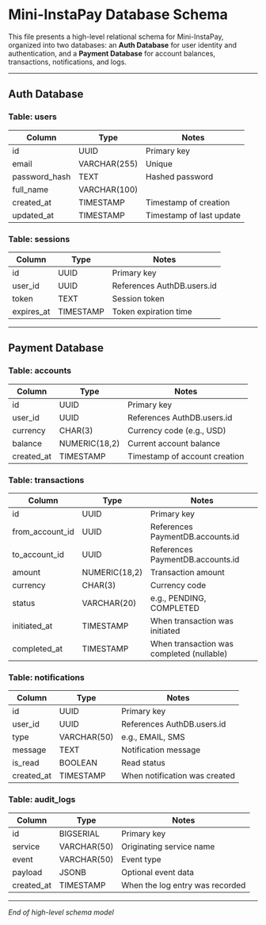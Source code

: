 # Mini-InstaPay Database Schema

This file presents a high-level relational schema for Mini-InstaPay, organized into two databases: an **Auth Database** for user identity and authentication, and a **Payment Database** for account balances, transactions, notifications, and logs.

---

## Auth Database

### Table: users

| Column        | Type         | Notes                    |
| ------------- | ------------ | ------------------------ |
| id            | UUID         | Primary key              |
| email         | VARCHAR(255) | Unique                   |
| password_hash | TEXT         | Hashed password          |
| full_name     | VARCHAR(100) |                          |
| created_at    | TIMESTAMP    | Timestamp of creation    |
| updated_at    | TIMESTAMP    | Timestamp of last update |

### Table: sessions

| Column     | Type      | Notes                      |
| ---------- | --------- | -------------------------- |
| id         | UUID      | Primary key                |
| user_id    | UUID      | References AuthDB.users.id |
| token      | TEXT      | Session token              |
| expires_at | TIMESTAMP | Token expiration time      |

---

## Payment Database

### Table: accounts

| Column     | Type          | Notes                         |
| ---------- | ------------- | ----------------------------- |
| id         | UUID          | Primary key                   |
| user_id    | UUID          | References AuthDB.users.id    |
| currency   | CHAR(3)       | Currency code (e.g., USD)     |
| balance    | NUMERIC(18,2) | Current account balance       |
| created_at | TIMESTAMP     | Timestamp of account creation |

### Table: transactions

| Column          | Type          | Notes                                     |
| --------------- | ------------- | ----------------------------------------- |
| id              | UUID          | Primary key                               |
| from_account_id | UUID          | References PaymentDB.accounts.id          |
| to_account_id   | UUID          | References PaymentDB.accounts.id          |
| amount          | NUMERIC(18,2) | Transaction amount                        |
| currency        | CHAR(3)       | Currency code                             |
| status          | VARCHAR(20)   | e.g., PENDING, COMPLETED                  |
| initiated_at    | TIMESTAMP     | When transaction was initiated            |
| completed_at    | TIMESTAMP     | When transaction was completed (nullable) |

### Table: notifications

| Column     | Type        | Notes                         |
| ---------- | ----------- | ----------------------------- |
| id         | UUID        | Primary key                   |
| user_id    | UUID        | References AuthDB.users.id    |
| type       | VARCHAR(50) | e.g., EMAIL, SMS              |
| message    | TEXT        | Notification message          |
| is_read    | BOOLEAN     | Read status                   |
| created_at | TIMESTAMP   | When notification was created |

### Table: audit_logs

| Column     | Type        | Notes                           |
| ---------- | ----------- | ------------------------------- |
| id         | BIGSERIAL   | Primary key                     |
| service    | VARCHAR(50) | Originating service name        |
| event      | VARCHAR(50) | Event type                      |
| payload    | JSONB       | Optional event data             |
| created_at | TIMESTAMP   | When the log entry was recorded |

---

_End of high-level schema model_
